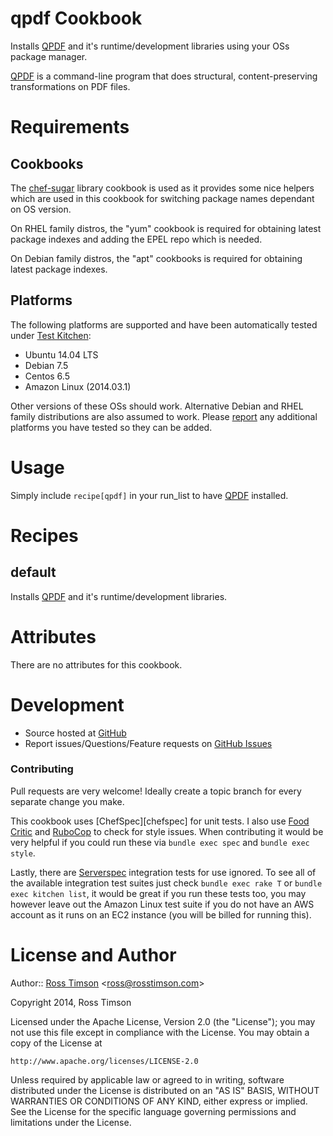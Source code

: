 qpdf Cookbook
=============

Installs [QPDF][qpdf] and it's runtime/development libraries using
your OSs package manager.

[QPDF][qpdf] is a command-line program that does structural,
content-preserving transformations on PDF files.

Requirements
============

Cookbooks
---------

The [chef-sugar][chef-sugar] library cookbook is used as it provides
some nice helpers which are used in this cookbook for switching package
names dependant on OS version.

On RHEL family distros, the "yum" cookbook is required for obtaining
latest package indexes and adding the EPEL repo which is needed.

On Debian family distros, the "apt" cookbooks is required for obtaining
latest package indexes.

Platforms
---------

The following platforms are supported and have been automatically tested under
[Test Kitchen][testkitchen]:

* Ubuntu 14.04 LTS
* Debian 7.5
* Centos 6.5
* Amazon Linux (2014.03.1)

Other versions of these OSs should work. Alternative Debian and RHEL
family distributions are also assumed to work. Please [report][issues]
any additional platforms you have tested so they can be added.

Usage
=====

Simply include `recipe[qpdf]` in your run_list to have [QPDF][qpdf]
installed.

Recipes
=======

default
-------

Installs [QPDF][qpdf] and it's runtime/development libraries.

Attributes
==========

There are no attributes for this cookbook.

Development
===========

* Source hosted at [GitHub][repo]
* Report issues/Questions/Feature requests on [GitHub Issues][issues]

### Contributing

Pull requests are very welcome! Ideally create a topic branch for every
separate change you make.

This cookbook uses [ChefSpec][chefspec] for unit tests. I also use [Food
Critic][foodcritic] and [RuboCop][rubocop] to check for style issues.
When contributing it would be very helpful if you could run these via
`bundle exec spec` and `bundle exec style`.

Lastly, there are [Serverspec][serverspec] integration tests for use
ignored. To see all of the available integration test suites just check
`bundle exec rake T` or `bundle exec kitchen list`, it would be great if
you run these tests too, you may however leave out the Amazon Linux test
suite if you do not have an AWS account as it runs on an EC2 instance
(you will be billed for running this).

License and Author
==================

Author:: [Ross Timson][rosstimson] <[ross@rosstimson.com](ross@rosstimson.com)>

Copyright 2014, Ross Timson

Licensed under the Apache License, Version 2.0 (the "License");
you may not use this file except in compliance with the License.
You may obtain a copy of the License at

    http://www.apache.org/licenses/LICENSE-2.0

Unless required by applicable law or agreed to in writing, software
distributed under the License is distributed on an "AS IS" BASIS,
WITHOUT WARRANTIES OR CONDITIONS OF ANY KIND, either express or implied.
See the License for the specific language governing permissions and
limitations under the License.


[rosstimson]:         https://github.com/rosstimson
[repo]:               https://github.com/rosstimson/chef-qpdf
[issues]:             https://github.com/rosstimson/chef-qpdf/issues
[qpdf]:               http://qpdf.sourceforge.net/
[chefsepc]:           https://github.com/sethvargo/chefspec
[foodcritic]:         https://github.com/acrmp/foodcritic
[rubocop]:            https://github.com/bbatsov/rubocop
[serverspec]:         https://github.com/serverspec/serverspec
[testkitchen]:        https://github.com/test-kitchen/test-kitchen
[chef-sugar]:         https://github.com/sethvargo/chef-sugar
